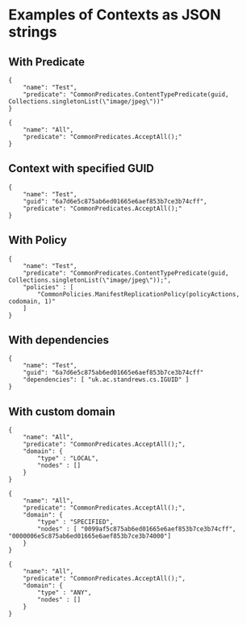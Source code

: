 # Examples of Contexts as JSON strings

## With Predicate

```
{
	"name": "Test",
	"predicate": "CommonPredicates.ContentTypePredicate(guid, Collections.singletonList(\"image/jpeg\"))"
}

```

```
{
    "name": "All",
    "predicate": "CommonPredicates.AcceptAll();"
}
```

## Context with specified GUID

```
{
	"name": "Test",
	"guid": "6a7d6e5c875ab6ed01665e6aef853b7ce3b74cff",
	"predicate": "CommonPredicates.AcceptAll();"
}
```

## With Policy

```
{
	"name": "Test",
	"predicate": "CommonPredicates.ContentTypePredicate(guid, Collections.singletonList(\"image/jpeg\"));",
	"policies" : [
	    "CommonPolicies.ManifestReplicationPolicy(policyActions, codomain, 1)"
	]
}

```

## With dependencies

```
{
	"name": "Test",
	"guid": "6a7d6e5c875ab6ed01665e6aef853b7ce3b74cff"
	"dependencies": [ "uk.ac.standrews.cs.IGUID" ]
}
```



## With custom domain

```
{
    "name": "All",
    "predicate": "CommonPredicates.AcceptAll();",
    "domain": {
        "type" : "LOCAL",
        "nodes" : []
    }
}
```

```
{
    "name": "All",
    "predicate": "CommonPredicates.AcceptAll();",
    "domain": {
        "type" : "SPECIFIED",
        "nodes" : [ "0099af5c875ab6ed01665e6aef853b7ce3b74cff", "0000006e5c875ab6ed01665e6aef853b7ce3b74000"]
    }
}
```

```
{
    "name": "All",
    "predicate": "CommonPredicates.AcceptAll();",
    "domain": {
        "type" : "ANY",
        "nodes" : []
    }
}
```